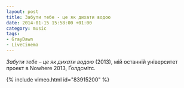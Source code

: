 ```yaml
---
layout: post
title: Забути тебе - це як дихати водою
date: 2014-01-15 15:58:00 +01:00
category: music
tags:
- GrayDawn
- LiveCinema
---
```


*Забути тебе – це як дихати водою* (2013), мій останній університет проект в Nowhere 2013, Ґолдсмітс.

{% include vimeo.html id="83915200" %}
